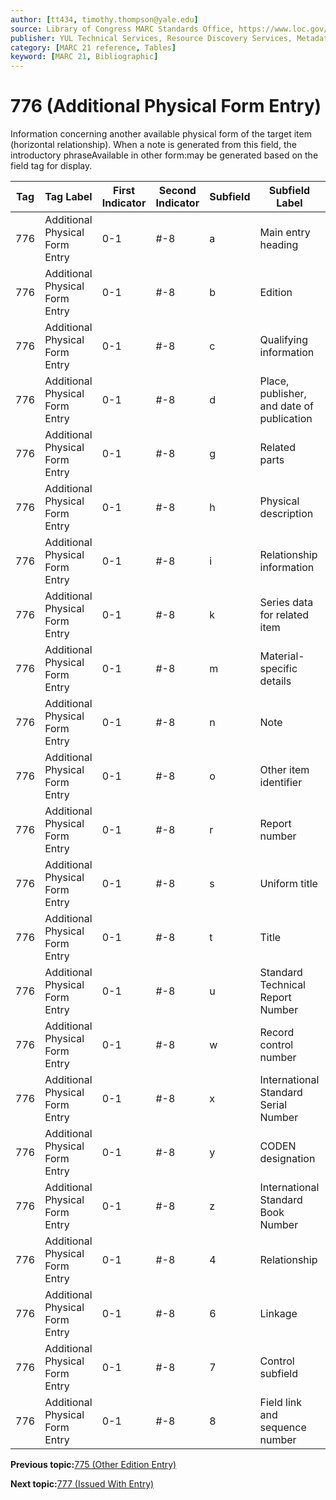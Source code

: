 ```yaml
---
author: [tt434, timothy.thompson@yale.edu]
source: Library of Congress MARC Standards Office, https://www.loc.gov/marc/bibliographic/bd776.html
publisher: YUL Technical Services, Resource Discovery Services, Metadata Services Unit
category: [MARC 21 reference, Tables]
keyword: [MARC 21, Bibliographic]
---
```


# 776 \(Additional Physical Form Entry\)

Information concerning another available physical form of the target item \(horizontal relationship\). When a note is generated from this field, the introductory phraseAvailable in other form:may be generated based on the field tag for display.

|Tag|Tag Label|First Indicator|Second Indicator|Subfield|Subfield Label|Repeatable|
|---|---------|---------------|----------------|--------|--------------|----------|
|776|Additional Physical Form Entry|0-1|\#-8|a|Main entry heading|F|
|776|Additional Physical Form Entry|0-1|\#-8|b|Edition|F|
|776|Additional Physical Form Entry|0-1|\#-8|c|Qualifying information|F|
|776|Additional Physical Form Entry|0-1|\#-8|d|Place, publisher, and date of publication|F|
|776|Additional Physical Form Entry|0-1|\#-8|g|Related parts|T|
|776|Additional Physical Form Entry|0-1|\#-8|h|Physical description|F|
|776|Additional Physical Form Entry|0-1|\#-8|i|Relationship information|T|
|776|Additional Physical Form Entry|0-1|\#-8|k|Series data for related item|T|
|776|Additional Physical Form Entry|0-1|\#-8|m|Material-specific details|F|
|776|Additional Physical Form Entry|0-1|\#-8|n|Note|T|
|776|Additional Physical Form Entry|0-1|\#-8|o|Other item identifier|T|
|776|Additional Physical Form Entry|0-1|\#-8|r|Report number|T|
|776|Additional Physical Form Entry|0-1|\#-8|s|Uniform title|F|
|776|Additional Physical Form Entry|0-1|\#-8|t|Title|F|
|776|Additional Physical Form Entry|0-1|\#-8|u|Standard Technical Report Number|F|
|776|Additional Physical Form Entry|0-1|\#-8|w|Record control number|T|
|776|Additional Physical Form Entry|0-1|\#-8|x|International Standard Serial Number|F|
|776|Additional Physical Form Entry|0-1|\#-8|y|CODEN designation|F|
|776|Additional Physical Form Entry|0-1|\#-8|z|International Standard Book Number|T|
|776|Additional Physical Form Entry|0-1|\#-8|4|Relationship|T|
|776|Additional Physical Form Entry|0-1|\#-8|6|Linkage|F|
|776|Additional Physical Form Entry|0-1|\#-8|7|Control subfield|F|
|776|Additional Physical Form Entry|0-1|\#-8|8|Field link and sequence number|T|

**Previous topic:**[775 \(Other Edition Entry\)](../tables/775_bib_table.md)

**Next topic:**[777 \(Issued With Entry\)](../tables/777_bib_table.md)

